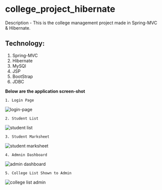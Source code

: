 # college_project_hibernate

Description - This is the college management project made in Spring-MVC & Hibernate.

Technology:
------------
1. Spring-MVC
2. Hibernate
3. MySQl
4. JSP
5. BootStrap
6. JDBC

**Below are the application screen-shot**

    1. Login Page

![login-page](https://user-images.githubusercontent.com/31382963/43042394-4624cedc-8d9a-11e8-9219-aa8c349294f9.JPG)

    2. Student List
![student list](https://user-images.githubusercontent.com/31382963/43042422-e6676d3c-8d9a-11e8-8573-87af7196b5b4.JPG)

    3. Student Marksheet
![student marksheet](https://user-images.githubusercontent.com/31382963/43042423-e693d39a-8d9a-11e8-9eee-8e18848e2c4c.JPG)

    4. Admnin Dashboard
![admin dashboard](https://user-images.githubusercontent.com/31382963/43042424-e6bcadf6-8d9a-11e8-8e7b-99ef7a83d5fc.JPG)

    5. College List Shown to Admin
![college list admin](https://user-images.githubusercontent.com/31382963/43042425-e6e62226-8d9a-11e8-84b3-676a3c411659.JPG)
